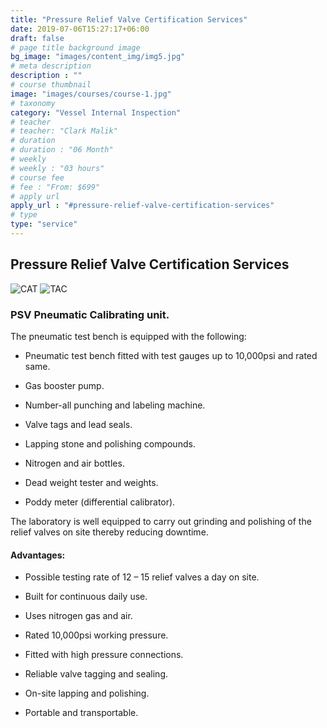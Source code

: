 ```yaml
---
title: "Pressure Relief Valve Certification Services"
date: 2019-07-06T15:27:17+06:00
draft: false
# page title background image
bg_image: "images/content_img/img5.jpg"
# meta description
description : ""
# course thumbnail
image: "images/courses/course-1.jpg"
# taxonomy
category: "Vessel Internal Inspection"
# teacher
# teacher: "Clark Malik"
# duration
# duration : "06 Month"
# weekly
# weekly : "03 hours"
# course fee
# fee : "From: $699"
# apply url
apply_url : "#pressure-relief-valve-certification-services"
# type
type: "service"
---
```


## Pressure Relief Valve Certification Services

![CAT](/images/content_img/img6.jpg)
![TAC](/images/content_img/img7.jpg)


### PSV Pneumatic Calibrating unit.

The pneumatic test bench is equipped with the following:

-	Pneumatic test bench fitted with test gauges up to 10,000psi and rated same.

-	Gas booster pump.
-	Number-all punching and labeling machine.
-	Valve tags and lead seals.
-	Lapping stone and polishing compounds.
-	Nitrogen and air bottles.
-	Dead weight tester and weights.
-	Poddy meter (differential calibrator).

The laboratory is well equipped to carry out grinding and polishing of the relief valves on site thereby reducing downtime.

#### Advantages:

-	Possible testing rate of 12 – 15 relief valves a day on site.

-	Built for continuous daily use.
-	Uses nitrogen gas and air.
-	Rated 10,000psi working pressure.
-	Fitted with high pressure connections.
-	Reliable valve tagging and sealing.
-	On-site lapping and polishing.
-	Portable and transportable. 
